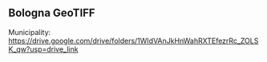 ## Bologna GeoTIFF
Municipality:  https://drive.google.com/drive/folders/1WIdVAnJkHnWahRXTEfezrRc_ZOLSK_qw?usp=drive_link





